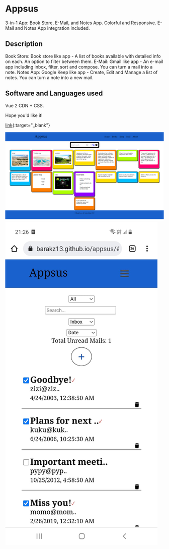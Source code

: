 # Appsus

3-in-1 App: Book Store, E-Mail, and Notes App. Colorful and Responsive. E-Mail and Notes App integration included.

## Description

Book Store: Book store like app - A list of books available with detailed info on each. An option to filter between them.
E-Mail: Gmail like app - An e-mail app including inbox, filter, sort and compose. You can turn a mail into a note.
Notes App: Google Keep like app - Create, Edit and Manage a list of notes. You can turn a note into a new mail.

## Software and Languages used

Vue 2 CDN + CSS.

Hope you'd like it!

[link](https://barakz13.github.io/appsus){:target="_blank"}

![My Image](asfull.png)
![My Image](asmobile.jpeg)
